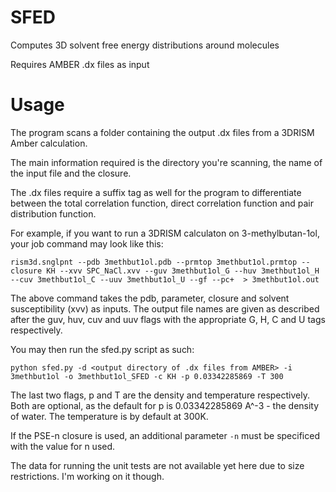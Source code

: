 SFED
==============================

Computes 3D solvent free energy distributions around molecules

Requires AMBER .dx files as input

Usage
==============================

The program scans a folder containing the output .dx files from a 3DRISM Amber calculation.

The main information required is the directory you're scanning, the name of the input file and the closure.

The .dx files require a suffix tag as well for the program to differentiate between the total correlation function, direct correlation function and pair distribution function.

For example, if you want to run a 3DRISM calculaton on 3-methylbutan-1ol, your job command may look like this:

    rism3d.snglpnt --pdb 3methbut1ol.pdb --prmtop 3methbut1ol.prmtop --closure KH --xvv SPC_NaCl.xvv --guv 3methbut1ol_G --huv 3methbut1ol_H --cuv 3methbut1ol_C --uuv 3methbut1ol_U --gf --pc+  > 3methbut1ol.out

The above command takes the pdb, parameter, closure and solvent susceptibility (xvv) as inputs.
The output file names are given as described after the guv, huv, cuv and uuv flags with the appropriate G, H, C and U tags respectively.

You may then run the sfed.py script as such:

    python sfed.py -d <output directory of .dx files from AMBER> -i 3methbut1ol -o 3methbut1ol_SFED -c KH -p 0.03342285869 -T 300

The last two flags, p and T are the density and temperature respectively. Both are optional, as the default for p is 0.03342285869 A^-3 - the density of water. The temperature is by default at 300K.

If the PSE-n closure is used, an additional parameter `-n` must be specificed with the value for n used.

The data for running the unit tests are not available yet here due to size restrictions. I'm working on it though.